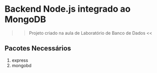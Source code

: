 # Backend Node.js integrado ao MongoDB
>> Projeto criado na aula de Laboratório de Banco de Dados <<

## Pacotes Necessários
1. express
2. mongobd